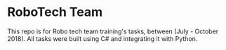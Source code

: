 # RoboTech Team
This repo is for Robo tech team training's tasks, between (July - October 2018). All tasks were built using C# and integrating it with Python.

